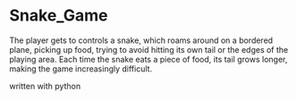 # Snake_Game
 
The player gets to controls a snake, which roams around on a bordered plane, picking up food,
trying to avoid hitting its own tail or the edges of the playing area. 
Each time the snake eats a piece of food, its tail grows longer, making the game increasingly difficult.

written with python
